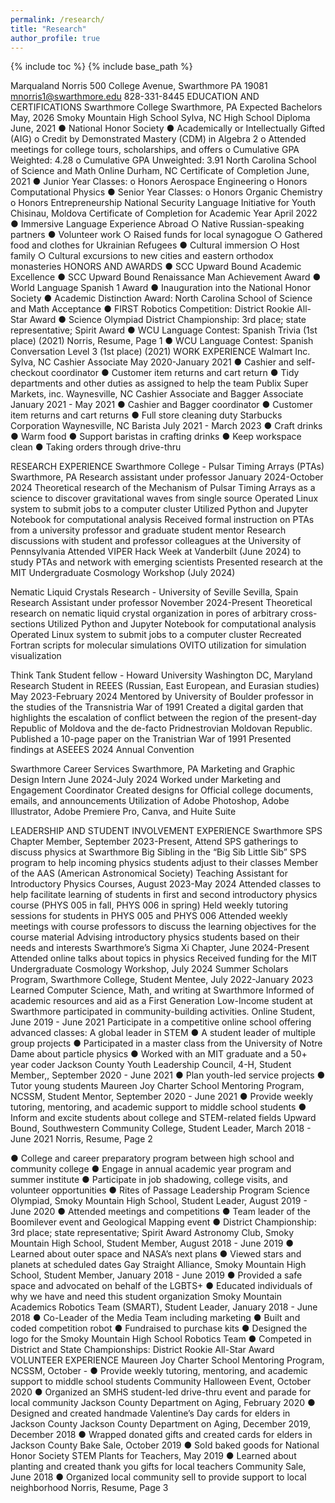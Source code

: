 ```yaml
--- 
permalink: /research/ 
title: "Research" 
author_profile: true 
--- 
```

{% include toc %} {% include base_path %}

Marqualand Norris 
500 College Avenue, Swarthmore PA 19081 
mnorris1@swarthmore.edu 
828-331-8445 
EDUCATION AND CERTIFICATIONS 
Swarthmore College Swarthmore, PA Expected Bachelors May, 2026 
Smoky Mountain High School Sylva, NC High School Diploma June, 2021 ● National Honor Society 
● Academically or Intellectually Gifted (AIG) 
o Credit by Demonstrated Mastery (CDM) in Algebra 2 
o Attended meetings for college tours, scholarships, and offers 
o Cumulative GPA Weighted: 4.28 
o Cumulative GPA Unweighted: 3.91 
North Carolina School of Science and Math Online Durham, NC Certificate of Completion June, 2021 ● Junior Year Classes: 
o Honors Aerospace Engineering 
o Honors Computational Physics 
● Senior Year Classes: 
o Honors Organic Chemistry 
o Honors Entrepreneurship 
National Security Language Initiative for Youth Chisinau, Moldova Certificate of Completion for Academic Year April 2022 ● Immersive Language Experience Abroad 
○ Native Russian-speaking partners 
● Volunteer work 
○ Raised funds for local synagogue 
○ Gathered food and clothes for Ukrainian Refugees 
● Cultural immersion 
○ Host family 
○ Cultural excursions to new cities and eastern orthodox monasteries 
HONORS AND AWARDS 
● SCC Upward Bound Academic Excellence 
● SCC Upward Bound Renaissance Man Achievement Award 
● World Language Spanish 1 Award 
● Inauguration into the National Honor Society 
● Academic Distinction Award: North Carolina School of Science and Math Acceptance ● FIRST Robotics Competition: District Rookie All-Star Award 
● Science Olympiad District Championship: 3rd place; state representative; Spirit Award ● WCU Language Contest: Spanish Trivia (1st place) (2021) 
Norris, Resume, Page 1
● WCU Language Contest: Spanish Conversation Level 3 (1st place) (2021) 
WORK EXPERIENCE 
Walmart Inc. Sylva, NC Cashier Associate May 2020-January 2021 ● Cashier and self-checkout coordinator 
● Customer item returns and cart return 
● Tidy departments and other duties as assigned to help the team 
Publix Super Markets, inc. Waynesville, NC Cashier Associate and Bagger Associate January 2021 - May 2021 ● Cashier and Bagger coordinator 
● Customer item returns and cart returns 
● Full store cleaning duty 
Starbucks Corporation Waynesville, NC Barista July 2021 - March 2023 ● Craft drinks 
● Warm food 
● Support baristas in crafting drinks 
● Keep workspace clean 
● Taking orders through drive-thru 

RESEARCH EXPERIENCE
Swarthmore College - Pulsar Timing Arrays (PTAs)			Swarthmore, PA
Research assistant under professor						January 2024-October 2024
Theoretical research of the Mechanism of Pulsar Timing Arrays as a science to discover gravitational waves from single source
Operated Linux system to submit jobs to a computer cluster
Utilized Python and Jupyter Notebook for computational analysis
Received formal instruction on PTAs from a university professor and graduate student mentor
Research discussions with student and professor colleagues at the University of Pennsylvania
Attended VIPER Hack Week at Vanderbilt (June 2024) to study PTAs and network with emerging scientists
Presented research at the MIT Undergraduate Cosmology Workshop (July 2024)

Nematic Liquid Crystals Research - University of Seville		Sevilla, Spain
Research Assistant under professor						November 2024-Present
Theoretical research on nematic liquid crystal organization in pores of arbitrary cross-sections
Utilized Python and Jupyter Notebook for computational analysis
Operated Linux system to submit jobs to a computer cluster
Recreated Fortran scripts for molecular simulations
OVITO utilization for simulation visualization


Think Tank Student fellow - Howard University 			Washington DC, Maryland
Research Student in REEES (Russian, East European, and Eurasian studies)  	May 2023-February 2024
Mentored by University of Boulder professor in the studies of the Transnistria War of 1991
Created a digital garden that highlights the escalation of conflict between the region of the present-day Republic of Moldova and the de-facto Pridnestrovian Moldovan Republic.
Published a 10-page paper on the Tranistrian War of 1991
Presented findings at ASEEES 2024 Annual Convention

Swarthmore Career Services 						Swarthmore, PA
Marketing and Graphic Design Intern					June 2024-July 2024
Worked under Marketing and Engagement Coordinator
Created designs for Official college documents, emails, and announcements
Utilization of Adobe Photoshop, Adobe Illustrator, Adobe Premiere Pro, Canva, and Huite Suite

LEADERSHIP AND STUDENT INVOLVEMENT EXPERIENCE 
Swarthmore SPS Chapter Member, September 2023-Present, 
Attend SPS gatherings to discuss physics at Swarthmore
Big Sibling in the “Big Sib Little Sib” SPS program to help incoming physics students adjust to their classes 
Member of the AAS (American Astronomical Society)
Teaching Assistant for Introductory Physics Courses, August 2023-May 2024
Attended classes to help facilitate learning of students in first and second introductory physics course (PHYS 005 in fall, PHYS 006 in spring)
Held weekly tutoring sessions for students in PHYS 005 and PHYS 006
Attended weekly meetings with course professors to discuss the learning objectives for the course material
Advising introductory physics students based on their needs and interests
Swarthmore’s Sigma Xi Chapter, June 2024-Present
Attended online talks about topics in physics
Received funding for the MIT Undergraduate Cosmology Workshop, July 2024
Summer Scholars Program, Swarthmore College, Student Mentee, July 2022-January 2023
Learned Computer Science, Math, and writing at Swarthmore
Informed of academic resources and aid as a First Generation Low-Income student at Swarthmore
participated in community-building activities. 
Online Student, June 2019 - June 2021 
Participate in a competitive online school offering advanced classes: A global leader in STEM 
● A student leader of multiple group projects 
● Participated in a master class from the University of Notre Dame about particle physics ● Worked with an MIT graduate and a 50+ year coder 
Jackson County Youth Leadership Council, 4-H, Student Member,, September 2020 - June 2021 ● Plan youth-led service projects 
● Tutor young students 
Maureen Joy Charter School Mentoring Program, NCSSM, Student Mentor, September 2020 - June 2021 
● Provide weekly tutoring, mentoring, and academic support to middle school students ● Inform and excite students about college and STEM-related fields 
Upward Bound, Southwestern Community College, Student Leader, March 2018 - June 2021 Norris, Resume, Page 2

● College and career preparatory program between high school and community college ● Engage in annual academic year program and summer institute 
● Participate in job shadowing, college visits, and volunteer opportunities ● Rites of Passage Leadership Program 
Science Olympiad, Smoky Mountain High School, Student Leader, August 2019 - June 2020 ● Attended meetings and competitions 
● Team leader of the Boomilever event and Geological Mapping event ● District Championship: 3rd place; state representative; Spirit Award 
Astronomy Club, Smoky Mountain High School, Student Member, August 2018 - June 2019 ● Learned about outer space and NASA’s next plans 
● Viewed stars and planets at scheduled dates 
Gay Straight Alliance, Smoky Mountain High School, Student Member, January 2018 - June 2019 ● Provided a safe space and advocated on behalf of the LGBTS+ 
● Educated individuals of why we have and need this student organization 
Smoky Mountain Academics Robotics Team (SMART), Student Leader, January 2018 - June 2018 ● Co-Leader of the Media Team including marketing 
● Built and coded competition robot 
● Fundraised to purchase kits 
● Designed the logo for the Smoky Mountain High School Robotics Team ● Competed in District and State Championships: District Rookie All-Star Award 
VOLUNTEER EXPERIENCE 
Maureen Joy Charter School Mentoring Program, NCSSM, October - 
● Provide weekly tutoring, mentoring, and academic support to middle school students Community Halloween Event, October 2020 
● Organized an SMHS student-led drive-thru event and parade for local community Jackson County Department on Aging, February 2020 
● Designed and created handmade Valentine’s Day cards for elders in Jackson County Jackson County Department on Aging, December 2019, December 2018 
● Wrapped donated gifts and created cards for elders in Jackson County Bake Sale, October 2019 
● Sold baked goods for National Honor Society 
STEM Plants for Teachers, May 2019 
● Learned about planting and created thank you gifts for local teachers Community Sale, June 2018 
● Organized local community sell to provide support to local neighborhood Norris, Resume, Page 3
